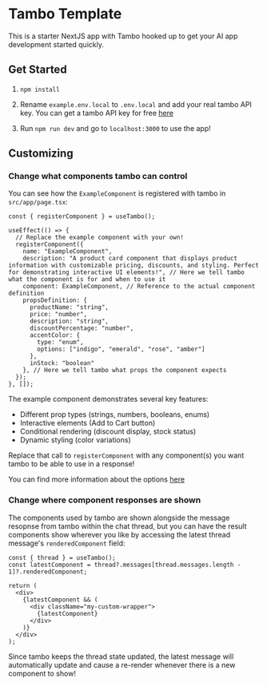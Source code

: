 # Tambo Template

This is a starter NextJS app with Tambo hooked up to get your AI app development started quickly.

## Get Started

1. `npm install`

2. Rename `example.env.local` to `.env.local` and add your real tambo API key. You can get a tambo API key for free [here](.)

3. Run `npm run dev` and go to `localhost:3000` to use the app!

## Customizing

### Change what components tambo can control

You can see how the `ExampleComponent` is registered with tambo in `src/app/page.tsx`:

```tsx
const { registerComponent } = useTambo();

useEffect(() => {
  // Replace the example component with your own!
  registerComponent({
    name: "ExampleComponent",
    description: "A product card component that displays product information with customizable pricing, discounts, and styling. Perfect for demonstrating interactive UI elements!", // Here we tell tambo what the component is for and when to use it
    component: ExampleComponent, // Reference to the actual component definition
    propsDefinition: {
      productName: "string",
      price: "number",
      description: "string",
      discountPercentage: "number",
      accentColor: {
        type: "enum",
        options: ["indigo", "emerald", "rose", "amber"]
      },
      inStock: "boolean"
    }, // Here we tell tambo what props the component expects
  });
}, []);
```

The example component demonstrates several key features:
- Different prop types (strings, numbers, booleans, enums)
- Interactive elements (Add to Cart button)
- Conditional rendering (discount display, stock status)
- Dynamic styling (color variations)

Replace that call to `registerComponent` with any component(s) you want tambo to be able to use in a response!

You can find more information about the options [here](.)

### Change where component responses are shown

The components used by tambo are shown alongside the message resopnse from tambo within the chat thread, but you can have the result components show wherever you like by accessing the latest thread message's `renderedComponent` field:

```tsx
const { thread } = useTambo();
const latestComponent = thread?.messages[thread.messages.length - 1]?.renderedComponent;

return (
  <div>
    {latestComponent && (
      <div className="my-custom-wrapper">
        {latestComponent}
      </div>
    )}
  </div>
);
```

Since tambo keeps the thread state updated, the latest message will automatically update and cause a re-render whenever there is a new component to show!
